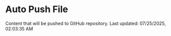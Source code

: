 # Auto Push File

Content that will be pushed to GitHub repository.
Last updated: 07/25/2025, 02:03:35 AM